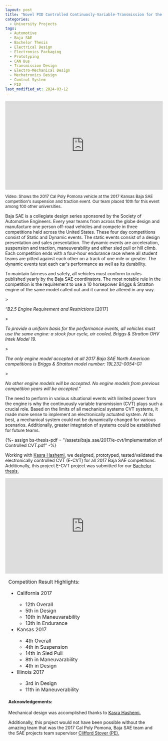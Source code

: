 ```yaml
---
layout: post
title: "Novel PID Controlled Continuosly-Variable-Transmission for the 2017 CPP Baja Vehicle"
categories:
  - University Projects
tags:
  - Automotive
  - Baja SAE
  - Bachelor Thesis
  - Electrical Design
  - Electronics Packaging
  - Prototyping
  - CAN Bus
  - Transmission Design
  - Electro-Mechanical Design
  - Mechatronics Design
  - Control System
  - PID
last_modified_at: 2024-03-12
---
```

<style>
/* This element defines the size the iframe will take.
   In this example we want to have a ratio of 25:14 */
.aspect-ratio {
  position: relative;
  width: 100%;
  height: 0;
  padding-bottom: 56.25%; /* The height of the item will now be 56.25% of the width. */
}

/* Adjust the iframe so it's rendered in the outer-width and outer-height of it's parent */
.aspect-ratio iframe {
  position: absolute;
  width: 100%;
  height: 100%;
  left: 0;
  top: 0;
}

/* This element defines the size the iframe will take.
   In this example we want to have a ratio of 25:14 */
.pp-aspect-ratio {
  position: relative;
  width: 100%;
  height: 0;
  padding-bottom: 60.50%; /* The height of the item will now be 56.25% of the width. */
}

/* Adjust the iframe so it's rendered in the outer-width and outer-height of it's parent */
.pp-aspect-ratio iframe {
  position: absolute;
  width: 100%;
  height: 100%;
  left: 0;
  top: 0;
}
</style>

<div class="aspect-ratio" style="margin: 0px 0px 10px 0px">
<iframe width="560" height="315" src="https://www.youtube.com/embed/a8V2rchjSTU?si=qqL0MUuDbMJvUBP-&amp;clip=UgkxWL39tVZSvc2DNt3dd7D8JZ-RAZGhDav3&amp;clipt=EPiktwEY2Pm6AQ&autoplay=1&mute=1&loop=1" title="YouTube video player" frameborder="0" allow="accelerometer; autoplay; clipboard-write; encrypted-media; gyroscope; picture-in-picture; web-share" allowfullscreen></iframe> 
</div>
<div class="message">
<p>
    <font size="-1">Video: Shows the 2017 Cal Poly Pomona vehicle at the 2017 Kansas Baja SAE competition's suspension and traction event. Our team placed 10th for this event among 100 other universities.</font>
</p>
</div>

<p>
Baja SAE is a collegiate design series sponsored by the Society of Automotive Engineers. Every year teams from across the globe design and manufacture one person off-road vehicles and compete in three competitions held across the United States. These four day competitions consist of Static and Dynamic events. The static events consist of a design presentation and sales presentation. The dynamic events are acceleration, suspension and traction, maneuverability and either sled pull or hill climb. Each competition ends with a four-hour endurance race where all student teams are pitted against each other on a track of one mile or greater. The dynamic events test each car's performance as well as its durability. 
</p>
<p>
To maintain fairness and safety, all vehicles must conform to rules published yearly by the Baja SAE coordinators. The most notable rule in the competition is the requirement to use a 10 horsepower Briggs & Stratton engine of the same model called out and it cannot be altered in any way.
</p>
><p><em>
“B2.5 Engine Requirement and Restrictions 
</em> [2017]</p>
><p><em>
To provide a uniform basis for the performance events, all vehicles must use the same engine: a stock four cycle, air cooled, Briggs & Stratton OHV Intek Model 19.  
</em></p>
><p><em>
The only engine model accepted at all 2017 Baja SAE North American competitions is Briggs & Stratton model number: 19L232-0054-G1 
</em></p>
><p><em>
No other engine models will be accepted.  No engine models from previous competition years will be accepted.” 
</em></p>
<p>
The need to perform in various situational events with limited power from the engine is why the continuously variable transmission (CVT) plays such a crucial role. Based on the limits of all mechanical systems CVT systems, it made more sense to implement an electronically actuated system. At its best, a mechanical system could not be dynamically changed for various scenarios. Additionally, greater integration of systems could be established for future teams.
</p>
{%- assign bs-thesis-pdf = "/assets/baja_sae/2017/e-cvt/Implementation of Controlled CVT.pdf" -%}
<p>
Working with <a href="https://www.linkedin.com/in/kasra-hashemi/" target="_blank">Kasra Hashemi,</a> we designed, prototyped, tested/validated the electronically controlled CVT (E-CVT) for all 2017 Baja SAE competitions. Additionally, this project E-CVT project was submitted for our 
<a href="{{- bs-thesis-pdf | relative_url -}}" target="_blank">Bachelor thesis.</a>
</p>



<div class="pp-aspect-ratio" style="margin: 0px 0px 10px 0px">
<iframe src="https://onedrive.live.com/embed?resid=8706B55282A10F7F%213408&amp;authkey=!AK9GiW5FKJwuprc&amp;em=2&amp;wdAr=1.7777777777777777" width="100%" height="100%" frameborder="0">This is an embedded <a target="_blank" href="https://office.com">Microsoft Office</a> presentation, powered by <a target="_blank" href="https://office.com/webapps">Office</a>.</iframe>
</div>

<div class = "message" style="font-size:16px; margin:10px">
<p>Competition Result Highlights:</p>
<ul>
  <li>California 2017</li>
    <ul>
      <li>12th Overall</li> 
      <li>5th in Design</li> 
      <li>10th in Maneuvarability</li> 
      <li>13th in Endurance</li>
    </ul>
  <li>Kansas 2017</li> 
    <ul>
      <li>4th Overall</li> 
      <li>4th in Suspension</li> 
      <li>14th in Sled Pull</li> 
      <li>8th in Maneuvarability</li> 
      <li>4th in Design</li>
    </ul>
  <li>Illinois 2017</li>
    <ul>
      <li>3rd in Design</li> 
      <li>11th in Maneuverability</li>
    </ul>
</ul>
</div>


<div class="message" style="margin:10px">
  <h4>Acknowledgements:</h4>
  <p>
  Mechanical design was accomplished thanks to 
  <a href="https://www.linkedin.com/in/kasra-hashemi/" target="_blank">Kasra Hashemi.</a>
  </p> 
  <p>
  Additionally, this project would not have been possible without the amazing team that was the 2017 Cal Poly Pomona, Baja SAE team and the SAE projects team supervisor <a href="https://www.linkedin.com/in/cliff-stover-pe/" target="_blank">Clifford Stover (PE).</a>

<div>